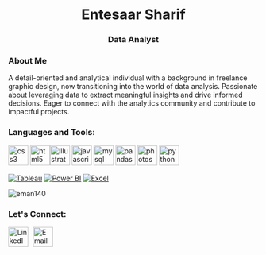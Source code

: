 
<h1 align="center"> Entesaar Sharif</h1>
<h3 align="center">Data Analyst </h3>
<h3> About Me</h3>
A detail-oriented and analytical individual with a background in freelance graphic design, now transitioning into the world of data analysis. Passionate about leveraging data to extract meaningful insights and drive informed decisions. Eager to connect with the analytics community and contribute to impactful projects.








<h3 align="left">Languages and Tools:</h3>
<p align="left">  <img src="https://github.com/user-attachments/assets/f2e92405-bf08-4ed0-a956-6e9ed253bb27" alt="css3" width="40" height="40"/>  <img src="https://github.com/user-attachments/assets/c32207d6-9fa5-498c-9fc3-94c0310363cc" alt="html5" width="40" height="40"/><img src="https://github.com/user-attachments/assets/440c3941-961b-4074-bf89-4db602da69e1" alt="illustrator" width="40" height="40"/>  <img src="https://github.com/user-attachments/assets/b2462883-a86a-45dc-9ba2-50f6c40edbef" alt="javascript" width="40" height="40"/>  <img src="https://github.com/user-attachments/assets/d0fbfc6a-e834-49ac-b1f8-113c2b12a6c9" alt="mysql" width="40" height="40"/> <img src="https://github.com/user-attachments/assets/37b65dc5-f051-4e17-b858-f5d99dac8309" alt="pandas" width="40" height="40"/> <img src="https://github.com/user-attachments/assets/87bbca86-45cc-4f16-ac40-c499f6f212ba" alt="photoshop" width="40" height="40"/>  <img src="https://github.com/user-attachments/assets/20207ff2-d547-4c1d-a0fd-08ac80b9e043" alt="python" width="40" height="40"/>  </p>

[![Tableau](https://img.shields.io/badge/Tableau-E97627?style=for-the-badge&logo=tableau&logoColor=white)](https://www.tableau.com/)
[![Power BI](https://img.shields.io/badge/Power_BI-F2C811?style=for-the-badge&logo=powerbi&logoColor=black)](https://powerbi.microsoft.com/)
[![Excel](https://img.shields.io/badge/Excel-217346?style=for-the-badge&logo=microsoft-excel&logoColor=white)](https://www.microsoft.com/en-gb/microsoft-365/excel)



<p align="left"> <img src="https://komarev.com/ghpvc/?username=eman140&label=Profile%20views&color=0e75b6&style=flat" alt="eman140" /> </p>

<h3 style="text-align: left;">Let's Connect:</h3>
<div style="display: flex; align-items: center;">
  <a href="https://linkedin.com/in/eman140" target="blank" style="margin-right: 10px;">
    <img src="https://github.com/user-attachments/assets/6df6f051-a258-46b3-94a5-3bb5a10b10cb" alt="LinkedIn icon" height="40" width="40" />
  </a>
  <a href="mailto:entesaarsharif.bootcamp@justit.co.uk" target="_blank">
    <img src="https://github.com/user-attachments/assets/de450eb7-3c33-45b7-a69e-c92b61bf8fc7" alt="Email icon" height="40" width="40" />
  </a>
</div>


